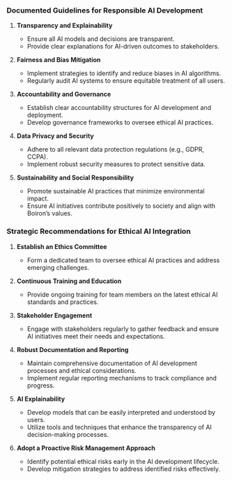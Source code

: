 

### Documented Guidelines for Responsible AI Development

1. **Transparency and Explainability**
   - Ensure all AI models and decisions are transparent.
   - Provide clear explanations for AI-driven outcomes to stakeholders.

2. **Fairness and Bias Mitigation**
   - Implement strategies to identify and reduce biases in AI algorithms.
   - Regularly audit AI systems to ensure equitable treatment of all users.

3. **Accountability and Governance**
   - Establish clear accountability structures for AI development and deployment.
   - Develop governance frameworks to oversee ethical AI practices.

4. **Data Privacy and Security**
   - Adhere to all relevant data protection regulations (e.g., GDPR, CCPA).
   - Implement robust security measures to protect sensitive data.

5. **Sustainability and Social Responsibility**
   - Promote sustainable AI practices that minimize environmental impact.
   - Ensure AI initiatives contribute positively to society and align with Boiron’s values.

### Strategic Recommendations for Ethical AI Integration

1. **Establish an Ethics Committee**
   - Form a dedicated team to oversee ethical AI practices and address emerging challenges.

2. **Continuous Training and Education**
   - Provide ongoing training for team members on the latest ethical AI standards and practices.

3. **Stakeholder Engagement**
   - Engage with stakeholders regularly to gather feedback and ensure AI initiatives meet their needs and expectations.

4. **Robust Documentation and Reporting**
   - Maintain comprehensive documentation of AI development processes and ethical considerations.
   - Implement regular reporting mechanisms to track compliance and progress.

6. **AI Explainability**
   - Develop models that can be easily interpreted and understood by users.
   - Utilize tools and techniques that enhance the transparency of AI decision-making processes.

5. **Adopt a Proactive Risk Management Approach**
   - Identify potential ethical risks early in the AI development lifecycle.
   - Develop mitigation strategies to address identified risks effectively.